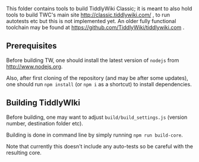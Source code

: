 This folder contains tools to build TiddlyWiki Classic; it is meant to also hold tools to build
TWC's main site http://classic.tiddlywiki.com/ , to run autotests etc but this is not implemented yet.
An older fully functional toolchain may be found at https://github.com/TiddlyWiki/tiddlywiki.com .

Prerequisites
-------------
Before building TW, one should install the latest version of `nodejs` from http://www.nodejs.org.

Also, after first cloning of the repository (and may be after some updates),
one should run `npm install` (or `npm i` as a shortcut) to install dependencies.

Building TiddlyWIki
-------------------

Before building, one may want to adjust `build/build_settings.js` (version number, destination
folder etc).

Building is done in command line by simply running `npm run build-core`.

Note that currently this doesn't include any auto-tests so be careful with the resulting core.

